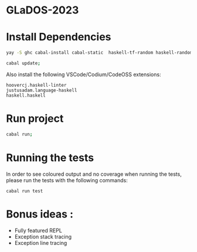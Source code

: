 # GLaDOS-2023
  

# Install Dependencies

```sh
yay -S ghc cabal-install cabal-static  haskell-tf-random haskell-random haskell-quickcheck haskell-quickcheck-io  haskell-hunit hlint;

cabal update;
```

Also install the following VSCode/Codium/CodeOSS extensions:
```
hoovercj.haskell-linter
justusadam.language-haskell
haskell.haskell
```

# Run project

```sh
cabal run;
```

# Running the tests

In order to see coloured output and no coverage when running the tests, please run the tests with the following commands:

```
cabal run test
```

# Bonus ideas :

- Fully featured REPL
- Exception stack tracing
- Exception line tracing
